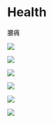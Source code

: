 # Health

腰痛

![](../.gitbook/assets/processed.jpeg)

![](../.gitbook/assets/processed2.jpeg)

![](../.gitbook/assets/processed3.jpeg)

![](../.gitbook/assets/processed4.jpeg)

![](../.gitbook/assets/processed5.jpeg)

![](../.gitbook/assets/processed6.jpeg)

